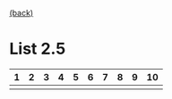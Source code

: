 [(back)](../)
# List 2.5
| 1 | 2 | 3 | 4 | 5 | 6 | 7 | 8 | 9 | 10|
|---|---|---|---|---|---|---|---|---|---|
|   |   |   |   |   |   |   |   |   |   |
